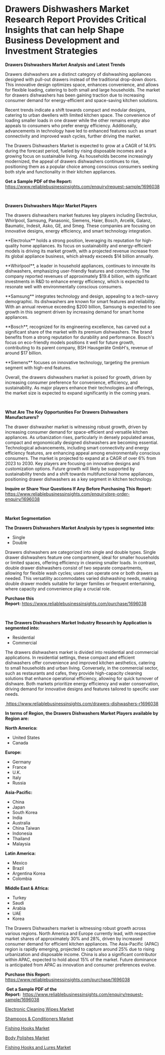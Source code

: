 <p><h1>Drawers Dishwashers Market Research Report Provides Critical Insights that can help Shape Business Development and Investment Strategies</h1></p><p><strong>Drawers Dishwashers Market Analysis and Latest Trends</strong></p>
<p><p>Drawers dishwashers are a distinct category of dishwashing appliances designed with pull-out drawers instead of the traditional drop-down doors. This innovative design optimizes space, enhances convenience, and allows for flexible loading, catering to both small and large households. The market for drawers dishwashers has been gaining traction due to increasing consumer demand for energy-efficient and space-saving kitchen solutions.</p><p>Recent trends indicate a shift towards compact and modular designs, catering to urban dwellers with limited kitchen space. The convenience of loading smaller loads in one drawer while the other remains empty also appeals to consumers who prefer energy efficiency. Additionally, advancements in technology have led to enhanced features such as smart connectivity and improved wash cycles, further driving the market.</p><p>The Drawers Dishwashers Market is expected to grow at a CAGR of 14.9% during the forecast period, fueled by rising disposable incomes and a growing focus on sustainable living. As households become increasingly modernized, the appeal of drawers dishwashers continues to rise, positioning them as a popular choice among conscious consumers seeking both style and functionality in their kitchen appliances.</p></p>
<p><strong>Get a Sample PDF of the Report:&nbsp;</strong> <a href="https://www.reliablebusinessinsights.com/enquiry/request-sample/1696038?utm_campaign=1121&utm_medium=2&utm_source=Github&utm_content=ia&utm_term=04042025&utm_id=drawers-dishwashers">https://www.reliablebusinessinsights.com/enquiry/request-sample/1696038</a></p>
<p>&nbsp;</p>
<p><strong>Drawers Dishwashers Major Market Players</strong></p>
<p><p>The drawers dishwashers market features key players including Electrolux, Whirlpool, Samsung, Panasonic, Siemens, Haier, Bosch, Arcelik, Galanz, Baumatic, Indesit, Asko, GE, and Smeg. These companies are focusing on innovative designs, energy efficiency, and smart technology integration.</p><p>**Electrolux** holds a strong position, leveraging its reputation for high-quality home appliances. Its focus on sustainability and energy-efficient models is driving its market growth, with a projected revenue increase from its global appliance business, which already exceeds $14 billion annually.</p><p>**Whirlpool**, a leader in household appliances, continues to innovate its dishwashers, emphasizing user-friendly features and connectivity. The company reported revenues of approximately $19.4 billion, with significant investments in R&D to enhance energy efficiency, which is expected to resonate well with environmentally conscious consumers.</p><p>**Samsung** integrates technology and design, appealing to a tech-savvy demographic. Its dishwashers are known for smart features and reliability. With an annual revenue exceeding $200 billion, Samsung is expected to see growth in this segment driven by increasing demand for smart home appliances.</p><p>**Bosch**, recognized for its engineering excellence, has carved out a significant share of the market with its premium dishwashers. The brand benefits from a strong reputation for durability and performance. Bosch's focus on eco-friendly models positions it well for future growth, contributing to its parent company, BSH Hausgeräte GmbH's, revenue of around $17 billion.</p><p>**Siemens** focuses on innovative technology, targeting the premium segment with high-end features. </p><p>Overall, the drawers dishwashers market is poised for growth, driven by increasing consumer preference for convenience, efficiency, and sustainability. As major players enhance their technologies and offerings, the market size is expected to expand significantly in the coming years.</p></p>
<p>&nbsp;</p>
<p><strong>What Are The Key Opportunities For Drawers Dishwashers Manufacturers?</strong></p>
<p><p>The drawer dishwasher market is witnessing robust growth, driven by increasing consumer demand for space-efficient and versatile kitchen appliances. As urbanization rises, particularly in densely populated areas, compact and ergonomically designed dishwashers are becoming essential. Technological advancements, including smart connectivity and energy efficiency features, are enhancing appeal among environmentally conscious consumers. The market is projected to expand at a CAGR of over 6% from 2023 to 2030. Key players are focusing on innovative designs and customization options. Future growth will likely be supported by sustainability trends and a shift towards multifunctional home appliances, positioning drawer dishwashers as a key segment in kitchen technology.</p></p>
<p><strong>Inquire or Share Your Questions If Any Before Purchasing This Report:</strong> <a href="https://www.reliablebusinessinsights.com/enquiry/pre-order-enquiry/1696038?utm_campaign=1121&utm_medium=2&utm_source=Github&utm_content=ia&utm_term=04042025&utm_id=drawers-dishwashers">https://www.reliablebusinessinsights.com/enquiry/pre-order-enquiry/1696038</a></p>
<p>&nbsp;</p>
<p><strong>Market Segmentation</strong></p>
<p><strong>The Drawers Dishwashers Market Analysis by types is segmented into:</strong></p>
<p><ul><li>Single</li><li>Double</li></ul></p>
<p><p>Drawers dishwashers are categorized into single and double types. Single drawer dishwashers feature one compartment, ideal for smaller households or limited spaces, offering efficiency in cleaning smaller loads. In contrast, double drawer dishwashers consist of two separate compartments, allowing for flexible wash cycles; users can operate one or both drawers as needed. This versatility accommodates varied dishwashing needs, making double drawer models suitable for larger families or frequent entertaining, where capacity and convenience play a crucial role.</p></p>
<p><strong>Purchase this Report:&nbsp;</strong><a href="https://www.reliablebusinessinsights.com/purchase/1696038?utm_campaign=1121&utm_medium=2&utm_source=Github&utm_content=ia&utm_term=04042025&utm_id=drawers-dishwashers">https://www.reliablebusinessinsights.com/purchase/1696038</a></p>
<p>&nbsp;</p>
<p><strong>The Drawers Dishwashers Market Industry Research by Application is segmented into:</strong></p>
<p><ul><li>Residential</li><li>Commercial</li></ul></p>
<p><p>The drawers dishwashers market is divided into residential and commercial applications. In residential settings, these compact and efficient dishwashers offer convenience and improved kitchen aesthetics, catering to small households and urban living. Conversely, in the commercial sector, such as restaurants and cafes, they provide high-capacity cleaning solutions that enhance operational efficiency, allowing for quick turnover of dishware. Both markets prioritize energy efficiency and water conservation, driving demand for innovative designs and features tailored to specific user needs.</p></p>
<p><a href="https://www.reliablebusinessinsights.com/drawers-dishwashers-r1696038?utm_campaign=1121&utm_medium=2&utm_source=Github&utm_content=ia&utm_term=04042025&utm_id=drawers-dishwashers">&nbsp;https://www.reliablebusinessinsights.com/drawers-dishwashers-r1696038</a></p>
<p><strong>In terms of Region, the Drawers Dishwashers Market Players available by Region are:</strong></p>
<p>
    <p> <strong> North America: </strong>
        <ul>
            <li>United States</li>
            <li>Canada</li>
        </ul>
        </p> 
    <p> <strong> Europe: </strong>
        <ul>
            <li>Germany</li>
            <li>France</li>
            <li>U.K.</li>
            <li>Italy</li>
            <li>Russia</li>
        </ul>
        </p> 
    <p> <strong> Asia-Pacific: </strong>
        <ul>
            <li>China</li>
            <li>Japan</li>
            <li>South Korea</li>
            <li>India</li>
            <li>Australia</li>
            <li>China Taiwan</li>
            <li>Indonesia</li>
            <li>Thailand</li>
            <li>Malaysia</li>
        </ul>
        </p> 
    <p> <strong> Latin America: </strong>
        <ul>
            <li>Mexico</li>
            <li>Brazil</li>
            <li>Argentina Korea</li>
            <li>Colombia</li>
        </ul>
        </p> 
    <p> <strong> Middle East & Africa: </strong>
        <ul>
            <li>Turkey</li>
            <li>Saudi</li>
            <li>Arabia</li>
            <li>UAE</li>
            <li>Korea</li>
        </ul>
    </p>
    </p>
<p><p>The Drawers Dishwashers market is witnessing robust growth across various regions. North America and Europe currently lead, with respective market shares of approximately 30% and 28%, driven by increased consumer demand for efficient kitchen appliances. The Asia-Pacific (APAC) region is rapidly emerging, projected to capture around 25% due to rising urbanization and disposable income. China is also a significant contributor within APAC, expected to hold about 15% of the market. Future dominance is anticipated from APAC as innovation and consumer preferences evolve.</p></p>
<p><strong>Purchase this Report: </strong><a href="https://www.reliablebusinessinsights.com/purchase/1696038?utm_campaign=1121&utm_medium=2&utm_source=Github&utm_content=ia&utm_term=04042025&utm_id=drawers-dishwashers">https://www.reliablebusinessinsights.com/purchase/1696038</a></p>
<p>&nbsp;<strong>Get a Sample PDF of the Report:&nbsp;&nbsp;</strong><a href="https://www.reliablebusinessinsights.com/enquiry/request-sample/1696038?utm_campaign=1121&utm_medium=2&utm_source=Github&utm_content=ia&utm_term=04042025&utm_id=drawers-dishwashers">https://www.reliablebusinessinsights.com/enquiry/request-sample/1696038</a></p>
<p><strong></strong></p>
<p><p><a href="https://github.com/memorirummy/Market-Research-Report-List-1/blob/main/electronic-cleaning-wipes-market.md?utm_campaign=1121&utm_medium=2&utm_source=Github&utm_content=ia&utm_term=04042025&utm_id=drawers-dishwashers">Electronic Cleaning Wipes Market</a></p><p><a href="https://github.com/alasmyayock/Market-Research-Report-List-1/blob/main/shampoos-conditioners-market.md?utm_campaign=1121&utm_medium=2&utm_source=Github&utm_content=ia&utm_term=04042025&utm_id=drawers-dishwashers">Shampoos & Conditioners Market</a></p><p><a href="https://github.com/celpabembes/Market-Research-Report-List-1/blob/main/fishing-hooks-market.md?utm_campaign=1121&utm_medium=2&utm_source=Github&utm_content=ia&utm_term=04042025&utm_id=drawers-dishwashers">Fishing Hooks Market</a></p><p><a href="https://github.com/xanaanenkaly/Market-Research-Report-List-1/blob/main/body-polishes-market.md?utm_campaign=1121&utm_medium=2&utm_source=Github&utm_content=ia&utm_term=04042025&utm_id=drawers-dishwashers">Body Polishes Market</a></p><p><a href="https://github.com/voetzeszuh/Market-Research-Report-List-1/blob/main/fishing-hooks-and-lures-market.md?utm_campaign=1121&utm_medium=2&utm_source=Github&utm_content=ia&utm_term=04042025&utm_id=drawers-dishwashers">Fishing Hooks and Lures Market</a></p></p>